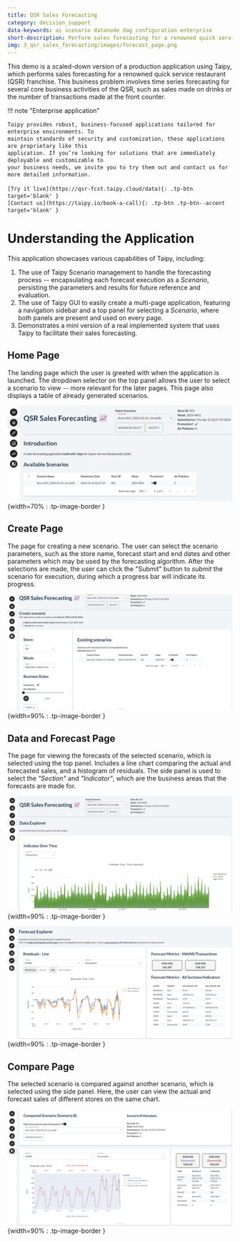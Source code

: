 ```yaml
---
title: QSR Sales Forecasting
category: decision_support
data-keywords: ai scenario datanode dag configuration enterprise
short-description: Perform sales forecasting for a renowned quick service restaurant (QSR) franchise.
img: 3_qsr_sales_forecasting/images/forecast_page.png
---
```

This demo is a scaled-down version of a production application using Taipy, which 
performs sales forecasting for a renowned quick service restaurant (QSR) franchise. This 
business problem involves time series forecasting for several core business activities of 
the QSR, such as sales made on drinks or the number of transactions made at the front 
counter.

!!! note "Enterprise application"

    Taipy provides robust, business-focused applications tailored for enterprise environments. To 
    maintain standards of security and customization, these applications are proprietary like this 
    application. If you’re looking for solutions that are immediately deployable and customizable to 
    your business needs, we invite you to try them out and contact us for more detailed information.

    [Try it live](https://qsr-fcst.taipy.cloud/data){: .tp-btn target='blank' }
    [Contact us](https://taipy.io/book-a-call){: .tp-btn .tp-btn--accent target='blank' }

# Understanding the Application

This application showcases various capabilities of Taipy, including:

1. The use of Taipy Scenario management to handle the forecasting process -- 
encapsulating each forecast execution as a *Scenario*, persisting the parameters 
and results for future reference and evaluation.
2. The use of Taipy GUI to easily create a multi-page application, featuring a navigation 
sidebar and a top panel for selecting a *Scenario*, where both panels are present and 
used on every page.
3. Demonstrates a mini version of a real implemented system that uses Taipy to 
facilitate their sales forecasting.

## Home Page

The landing page which the user is greeted with when the application is launched. The 
dropdown selector on the top panel allows the user to select a scenario to view -- more 
relevant for the later pages. This page also displays a table of already generated 
scenarios.

![Home Page](images/home_page.png){width=70% : .tp-image-border }

## Create Page

The page for creating a new scenario. The user can select the scenario parameters, such 
as the store name, forecast start and end dates and other parameters which may be used by 
the forecasting algorithm. After the selections are made, the user can click the "Submit" 
button to *submit* the scenario for execution, during which a progress bar will indicate 
its progress.

![Create Page](images/scenario_page.png){width=90% : .tp-image-border }


## Data and Forecast Page

The page for viewing the forecasts of the selected scenario, which is selected using the 
top panel. Includes a line chart comparing the actual and forecasted sales, and a 
histogram of residuals. The side panel is used to select the *"Section"* and 
*"Indicator"*, which are the business areas that the forecasts are made for.

![Data Page](images/data_page.png){width=90% : .tp-image-border }

![Forecast Page](images/forecast_page.png){width=90% : .tp-image-border }


## Compare Page

The selected scenario is compared against another scenario, which is selected using the 
side panel. Here, the user can view the actual and forecast sales of different stores on 
the same chart.

![Compare Page](images/comparison_page.png){width=90% : .tp-image-border }
